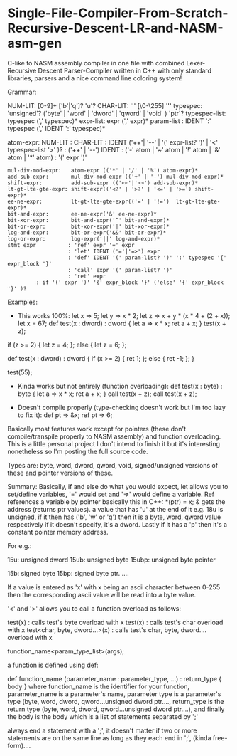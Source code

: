 # Single-File-Compiler-From-Scratch-Recursive-Descent-LR-and-NASM-asm-gen

C-like to NASM assembly compiler in one file with combined Lexer- Recursive Descent Parser-Compiler written in C++ with only standard libraries, parsers and a nice command line coloring system!

Grammar:

 NUM-LIT: [0-9]+ ['b'|'q']? 'u'?
 CHAR-LIT: '\'' [\0-\255] '\''
 typespec: 'unsigned'? ('byte' | 'word' | 'dword' | 'qword' | 'void' ) 'ptr'?
 typespec-list: typespec (',' typespec)*
 expr-list: expr (',' expr)*
 param-list : IDENT ':' typespec (',' IDENT ':' typespec)*

 atom-expr: NUM-LIT
		  : CHAR-LIT
		  : IDENT ('++'| '--' | '(' expr-list? ')' | '<' typespec-list '>' )?
		  : ('++' | '--') IDENT
		  : ('-' atom | '~' atom | '!' atom | '&' atom | '*' atom)
		  : '(' expr ')'

	mul-div-mod-expr:   atom-expr (('*' | '/' | '%') atom-expr)*
	add-sub-expr:       mul-div-mod-expr (('+' | '-') mul-div-mod-expr)*
	shift-expr:         add-sub-expr (('<<'|'>>') add-sub-expr)*
	lt-gt-lte-gte-expr: shift-expr(('<?' | '>?' | '<=' | '>=') shift-expr)*
	ee-ne-expr:         lt-gt-lte-gte-expr(('=' | '!=')  lt-gt-lte-gte-expr)*
	bit-and-expr:       ee-ne-expr('&' ee-ne-expr)*
	bit-xor-expr:       bit-and-expr('^' bit-and-expr)*
	bit-or-expr:        bit-xor-expr('|' bit-xor-expr)*
	log-and-expr:       bit-or-expr('&&' bit-or-expr)*
	log-or-expr:        log-expr('||' log-and-expr)*
	stmt_expr		   : 'ref' expr '=' expr
					   : 'let' IDENT ('='|'=>') expr
					   : 'def' IDENT '(' param-list? ')' ':' typespec '{' expr_block '}'
					   : 'call' expr '(' param-list? ')'
					   : 'ret' expr
             : if '(' expr ')' '{' expr_block '}' ('else' '{' expr_block '}' )?
             
Examples:

- This works 100%:
let x => 5;
let y => x * 2;
let z => x + y * (x * 4 + (2 + x));
let x = 67;
def test(x : dword) : dword { let a => x * x; ret a + x; }
test(x + z);

if (z >= 2) { let z = 4; };
else { let z = 6; };

def test(x : dword) : dword 
{ 
  if (x >= 2) { 
    ret 1; 
  };
  else { 
    ret -1; 
  }; 
}

test(55);

- Kinda works but not entirely (function overloading):
def test(x : byte) : byte { let a => x * x; ret a + x; }
call test<byte>(x + z);
call test<dword>(x + z);
  
- Doesn't compile properly (type-checking doesn't work but I'm too lazy to fix it): 
def pt => &x;
ref pt => 6;

Basically most features work except for pointers (these don't compile/transpile properly to NASM assembly) and function overloading.
This is a little personal project I don't intend to finish it but it's interesting nonetheless so I'm posting the full source code.

Types are:
byte, word, dword, qword, void,
signed/unsigned versions of these and pointer versions of these.

Summary:
Basically, if and else do what you would expect,
let allows you to set/define variables, '=' would set and '=>' would define a variable.
Ref references a variable by pointer basically this in C++: *(ptr) = x;
& gets the address (returns ptr values).
a value that has 'u' at the end of it e.g. 18u is unsigned, if it then has ('b', 'w' or 'q') then it is a byte, word, qword value respectively if it doesn't specify, it's a dword. Lastly if it has a 'p' then it's a constant pointer memory address.

For e.g.:

15u: unsigned dword
15ub: unsigned byte
15ubp: unsigned byte pointer

15b: signed byte
15bp: signed byte ptr.
....

If a value is entered as 'x' with x being an ascii character between 0-255 then the corresponding ascii value will be read into a byte value.

'<' and '>' allows you to call a function overload as follows:

test<byte>(x) : calls test's byte overload with x
test<char>(x) : calls test's char overload with x
test<char, byte, dword...>(x) : calls test's char, byte, dword.... overload with x
  
function_name<param_type_list>(args);

a function is defined using def:

def function_name (parameter_name : parameter_type, ...) : return_type { body }
where function_name is the identifier for your function,
parameter_name is a parameter's name, parameter type is a parameter's type (byte, word, dword, qword...unsigned dword ptr...., return_type is the return type (byte, word, dword, qword...unsigned dword ptr....),
and finally the body is the body which is a list of statements separated by ';'

always end a statement with a ';', it doesn't matter if two or more statements are on the same line as long as they each end in ';',
(kinda free-form)....
